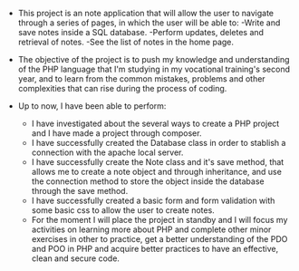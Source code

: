 * This project is an note application that will allow the user to navigate through a series of pages, in which the user will be able to:
  -Write and save notes inside a SQL database.
  -Perform updates, deletes and retrieval of notes.
  -See the list of notes in the home page.

* The objective of the project is to push my knowledge and understanding of the PHP language that I'm studying in my vocational training's second year, and to learn from the common mistakes, problems and other complexities that can rise during the process of coding.

* Up to now, I have been able to perform:
  - I have investigated about the several ways to create a PHP project and I have made a project through composer.
  - I have successfully created the Database class in order to stablish a connection with the apache local server.
  - I have successfully create the Note class and it's save method, that allows me to create a note object and through inheritance, and use the connection method to       store the object inside the database through the save method.
  - I have successfully created a basic form and form validation with some basic css to allow the user to create notes.

  * For the moment I will place the project in standby and I will focus my activities on learning more about PHP and complete other minor exercises in other to           practice, get a better understanding of the PDO and POO in PHP and acquire better practices to have an effective, clean and secure code.
